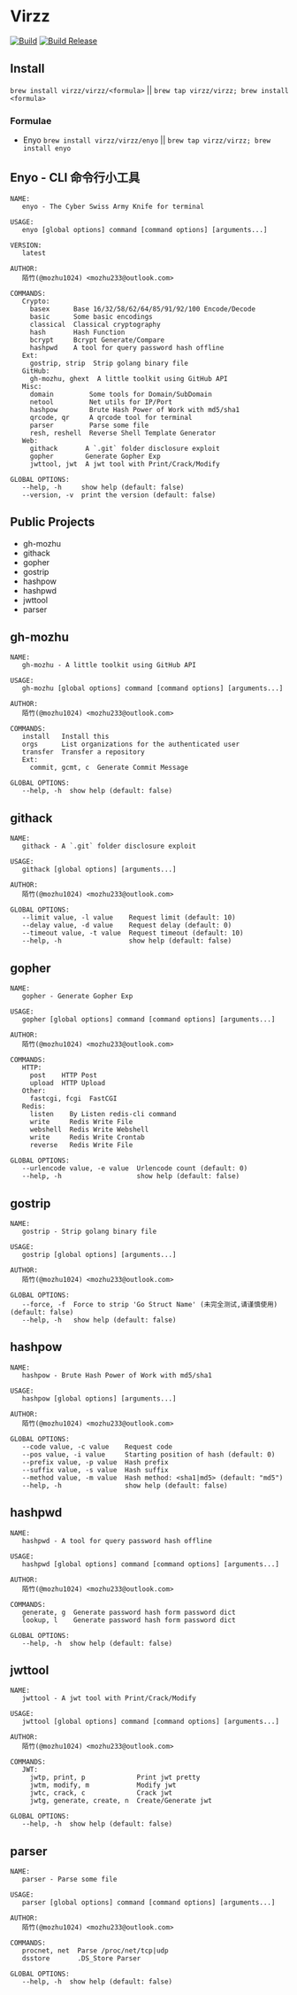# Virzz

[![Build](https://github.com/virzz/virzz/actions/workflows/virzz.yml/badge.svg)](https://github.com/virzz/virzz/actions/workflows/virzz.yml) [![Build Release](https://github.com/virzz/virzz/actions/workflows/virzz_release.yml/badge.svg)](https://github.com/virzz/virzz/actions/workflows/virzz_release.yml)

## Install

`brew install virzz/virzz/<formula>` || `brew tap virzz/virzz; brew install <formula>`

### Formulae

- Enyo `brew install virzz/virzz/enyo` || `brew tap virzz/virzz; brew install enyo`

## Enyo - CLI 命令行小工具

```
NAME:
   enyo - The Cyber Swiss Army Knife for terminal

USAGE:
   enyo [global options] command [command options] [arguments...]

VERSION:
   latest

AUTHOR:
   陌竹(@mozhu1024) <mozhu233@outlook.com>

COMMANDS:
   Crypto:
     basex      Base 16/32/58/62/64/85/91/92/100 Encode/Decode
     basic      Some basic encodings
     classical  Classical cryptography
     hash       Hash Function
     bcrypt     Bcrypt Generate/Compare
     hashpwd    A tool for query password hash offline
   Ext:
     gostrip, strip  Strip golang binary file
   GitHub:
     gh-mozhu, ghext  A little toolkit using GitHub API
   Misc:
     domain         Some tools for Domain/SubDomain
     netool         Net utils for IP/Port
     hashpow        Brute Hash Power of Work with md5/sha1
     qrcode, qr     A qrcode tool for terminal
     parser         Parse some file
     resh, reshell  Reverse Shell Template Generator
   Web:
     githack       A `.git` folder disclosure exploit
     gopher        Generate Gopher Exp
     jwttool, jwt  A jwt tool with Print/Crack/Modify

GLOBAL OPTIONS:
   --help, -h     show help (default: false)
   --version, -v  print the version (default: false)
```

## Public Projects

- gh-mozhu
- githack
- gopher
- gostrip
- hashpow
- hashpwd
- jwttool
- parser

## gh-mozhu

```
NAME:
   gh-mozhu - A little toolkit using GitHub API

USAGE:
   gh-mozhu [global options] command [command options] [arguments...]

AUTHOR:
   陌竹(@mozhu1024) <mozhu233@outlook.com>

COMMANDS:
   install   Install this
   orgs      List organizations for the authenticated user
   transfer  Transfer a repository
   Ext:
     commit, gcmt, c  Generate Commit Message

GLOBAL OPTIONS:
   --help, -h  show help (default: false)
```

## githack

```
NAME:
   githack - A `.git` folder disclosure exploit

USAGE:
   githack [global options] [arguments...]

AUTHOR:
   陌竹(@mozhu1024) <mozhu233@outlook.com>

GLOBAL OPTIONS:
   --limit value, -l value    Request limit (default: 10)
   --delay value, -d value    Request delay (default: 0)
   --timeout value, -t value  Request timeout (default: 10)
   --help, -h                 show help (default: false)
```

## gopher

```
NAME:
   gopher - Generate Gopher Exp

USAGE:
   gopher [global options] command [command options] [arguments...]

AUTHOR:
   陌竹(@mozhu1024) <mozhu233@outlook.com>

COMMANDS:
   HTTP:
     post    HTTP Post
     upload  HTTP Upload
   Other:
     fastcgi, fcgi  FastCGI
   Redis:
     listen    By Listen redis-cli command
     write     Redis Write File
     webshell  Redis Write Webshell
     write     Redis Write Crontab
     reverse   Redis Write File

GLOBAL OPTIONS:
   --urlencode value, -e value  Urlencode count (default: 0)
   --help, -h                   show help (default: false)
```

## gostrip

```
NAME:
   gostrip - Strip golang binary file

USAGE:
   gostrip [global options] [arguments...]

AUTHOR:
   陌竹(@mozhu1024) <mozhu233@outlook.com>

GLOBAL OPTIONS:
   --force, -f  Force to strip 'Go Struct Name' (未完全测试,请谨慎使用) (default: false)
   --help, -h   show help (default: false)
```

## hashpow

```
NAME:
   hashpow - Brute Hash Power of Work with md5/sha1

USAGE:
   hashpow [global options] [arguments...]

AUTHOR:
   陌竹(@mozhu1024) <mozhu233@outlook.com>

GLOBAL OPTIONS:
   --code value, -c value    Request code
   --pos value, -i value     Starting position of hash (default: 0)
   --prefix value, -p value  Hash prefix
   --suffix value, -s value  Hash suffix
   --method value, -m value  Hash method: <sha1|md5> (default: "md5")
   --help, -h                show help (default: false)
```

## hashpwd

```
NAME:
   hashpwd - A tool for query password hash offline

USAGE:
   hashpwd [global options] command [command options] [arguments...]

AUTHOR:
   陌竹(@mozhu1024) <mozhu233@outlook.com>

COMMANDS:
   generate, g  Generate password hash form password dict
   lookup, l    Generate password hash form password dict

GLOBAL OPTIONS:
   --help, -h  show help (default: false)
```

## jwttool

```
NAME:
   jwttool - A jwt tool with Print/Crack/Modify

USAGE:
   jwttool [global options] command [command options] [arguments...]

AUTHOR:
   陌竹(@mozhu1024) <mozhu233@outlook.com>

COMMANDS:
   JWT:
     jwtp, print, p             Print jwt pretty
     jwtm, modify, m            Modify jwt
     jwtc, crack, c             Crack jwt
     jwtg, generate, create, n  Create/Generate jwt

GLOBAL OPTIONS:
   --help, -h  show help (default: false)
```

## parser

```
NAME:
   parser - Parse some file

USAGE:
   parser [global options] command [command options] [arguments...]

AUTHOR:
   陌竹(@mozhu1024) <mozhu233@outlook.com>

COMMANDS:
   procnet, net  Parse /proc/net/tcp|udp
   dsstore       .DS_Store Parser

GLOBAL OPTIONS:
   --help, -h  show help (default: false)
```

